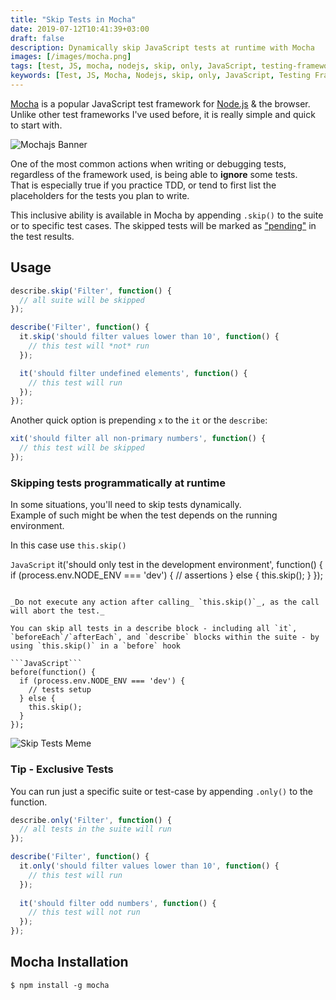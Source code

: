```yaml
---
title: "Skip Tests in Mocha"
date: 2019-07-12T10:41:39+03:00
draft: false
description: Dynamically skip JavaScript tests at runtime with Mocha
images: [/images/mocha.png]
tags: [test, JS, mocha, nodejs, skip, only, JavaScript, testing-framework, mochajs, dynamic, runtime]
keywords: [Test, JS, Mocha, Nodejs, skip, only, JavaScript, Testing Framework, Mochajs, dynamic, runtime]
---
```

[Mocha](https://mochajs.org) is a popular JavaScript test framework for [Node.js](https://nodejs.org/) & the browser.    
Unlike other test frameworks I've used before, it is really simple and quick to start with.

![Mochajs Banner](/images/mocha-banner.png)

One of the most common actions when writing or debugging tests, regardless of the framework used, is being able to **ignore** some tests.   
That is especially true if you practice TDD, or tend to first list the placeholders for the tests you plan to write.

This inclusive ability is available in Mocha by appending `.skip()` to the suite or to specific test
cases. The skipped tests will be marked as ["pending"](https://mochajs.org/#pending-tests) in the test results.

## Usage

```JavaScript
describe.skip('Filter', function() {
  // all suite will be skipped
});

describe('Filter', function() {
  it.skip('should filter values lower than 10', function() {
    // this test will *not* run
  });

  it('should filter undefined elements', function() {
    // this test will run
  });
});
```

Another quick option is prepending `x` to the `it` or the `describe`:

```JavaScript
xit('should filter all non-primary numbers', function() {
  // this test will be skipped
});

```

### Skipping tests programmatically at runtime 

In some situations, you'll need to skip tests dynamically.    
Example of such might be when the test depends on the running environment.

In this case use `this.skip()`

```JavaScript```
it('should only test in the development environment', function() {
  if (process.env.NODE_ENV === 'dev') {
    // assertions
  } else {
    this.skip();
  }
});

```

_Do not execute any action after calling_ `this.skip()`_, as the call will abort the test._

You can skip all tests in a describe block - including all `it`, `beforeEach`/`afterEach`, and `describe` blocks within the suite - by using `this.skip()` in a `before` hook

```JavaScript```
before(function() {
  if (process.env.NODE_ENV === 'dev') {
    // tests setup
  } else {
    this.skip();
  }
});
```

![Skip Tests Meme](/images/skip_tests_meme.JPG)

### Tip - Exclusive Tests

You can run just a specific suite or test-case by appending `.only()` to the function.

```JavaScript
describe.only('Filter', function() {
  // all tests in the suite will run
});

describe('Filter', function() {
  it.only('should filter values lower than 10', function() {
    // this test will run
  });
  
  it('should filter odd numbers', function() {
    // this test will not run
  });
});
```

## Mocha Installation

```shell
$ npm install -g mocha
```

